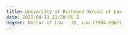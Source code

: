 ```yaml
---
title: University of Richmond School of Law
date: 2023-04-11 21:58:00 Z
degree: Doctor of Law - JD, Law (1984-1987)
---
```


